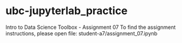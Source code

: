 # ubc-jupyterlab_practice
Intro to Data Science Toolbox - Assignment 07
To find the assignment instructions, please open file:
    student-a7/assignment_07.ipynb